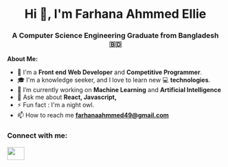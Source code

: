 <h1 align="center">Hi 👋, I'm Farhana Ahmmed Ellie</h1>
<h3 align="center">A Computer Science Engineering Graduate from Bangladesh 🇧🇩</h3>

<b>About Me: </b><br>
- 🔭 I'm a **Front end Web Developer** and **Competitive Programmer**.
- 🎓 I'm a knowledge seeker, and I love to learn new 💻 **technologies**.
- 🌱 I’m currently working on **Machine Learning** and **Artificial Intelligence**
- 💬 Ask me about **React, Javascript,**
- ⚡ Fun fact : I'm a night owl.
- 📫 How to reach me **[farhanaahmmed49@gmail.com](farhanaahmmed49@gmail.com)**

<h3 align="left">Connect with me:</h3>
<p align="left">
<a href="https://www.linkedin.com/in/farhana-ahmmed-b886a71ba/" target="blank"><img align="center" src="https://raw.githubusercontent.com/rahuldkjain/github-profile-readme-generator/master/src/images/icons/Social/linked-in-alt.svg" height="30" width="40" /></a>
